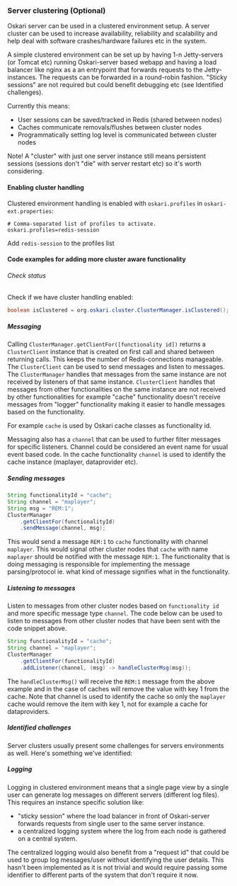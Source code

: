### Server clustering (Optional)

Oskari server can be used in a clustered environment setup.
A server cluster can be used to increase availability, reliability and scalability and help
deal with software crashes/hardware failures etc in the system.

A simple clustered environment can be set up by having 1-n Jetty-servers (or Tomcat etc) running Oskari-server based webapp and having a load balancer
like nginx as a an entrypoint that forwards requests to the Jetty-instances. The requests can be forwarded in a round-robin fashion. "Sticky sessions"
 are not required but could benefit debugging etc (see Identified challenges).

Currently this means:
- User sessions can be saved/tracked in Redis (shared between nodes)
- Caches communicate removals/flushes between cluster nodes
- Programmatically setting log level is communicated between cluster nodes

Note! A "cluster" with just one server instance still means persistent sessions (sessions don't "die" with server restart etc) so it's worth considering.

#### Enabling cluster handling

Clustered environment handling is enabled with `oskari.profiles` in `oskari-ext.properties`:

```
# Comma-separated list of profiles to activate.
oskari.profiles=redis-session
```
Add `redis-session` to the profiles list

#### Code examples for adding more cluster aware functionality

###### Check status

Check if we have cluster handling enabled:

```java
boolean isClustered = org.oskari.cluster.ClusterManager.isClustered();
```

##### Messaging

Calling `ClusterManager.getClientFor([functionality id])` returns a `ClusterClient` instance that is created on first call and shared between returning calls. This keeps the number of Redis-connections manageable. The `ClusterClient` can be used to send messages and listen to messages. The `ClusterManager` handles that messages from the same instance are not received by listeners of that same instance. `ClusterClient` handles that messages from other functionalities on the same instance are not received by other functionalities for example "cache" functionality doesn't receive messages from "logger" functionality making it easier to handle messages based on the functionality.

For example `cache` is used by Oskari cache classes as functionality id.

Messaging also has a `channel` that can be used to further filter messages for specific listeners. Channel could be considered an event name for usual event based code. In the cache functionality `channel` is used to identify the cache instance (maplayer, dataprovider etc).

##### Sending messages

```java
String functionalityId = "cache";
String channel = "maplayer";
String msg = "REM:1";
ClusterManager
    .getClientFor(functionalityId)
    .sendMessage(channel, msg);
```
This would send a message `REM:1` to `cache` functionality with channel `maplayer`. This would signal other cluster nodes that `cache` with name `maplayer` should be notified with the message `REM:1`. The functionality that is doing messaging is responsible for implementing the message parsing/protocol ie. what kind of message signifies what in the functionality.

##### Listening to messages

Listen to messages from other cluster nodes based on `functionality id` and more specific message type `channel`. The code below can be used to listen to messages from other cluster nodes that have been sent with the code snippet above.

```java
String functionalityId = "cache";
String channel = "maplayer";
ClusterManager
    .getClientFor(functionalityId)
    .addListener(channel, (msg) -> handleClusterMsg(msg));
```
The `handleClusterMsg()` will receive the `REM:1` message from the above example and in the case of caches will remove the value with key 1 from the cache. Note that channel is used to identify the cache so only the `maplayer` cache would remove the item with key 1, not for example a cache for dataproviders.

##### Identified challenges

Server clusters usually present some challenges for servers environments as well. Here's something we've identified:

##### Logging

Logging in clustered environment means that a single page view by a single user can generate log messages on different servers (different log files).
This requires an instance specific solution like:
- "sticky session" where the load balancer in front of Oskari-server forwards requests from single user to the same server instance.
- a centralized logging system where the log from each node is gathered on a central system.

The centralized logging would also benefit from a "request id" that could be used to group log messages/user without identifying the user details. This hasn't been implemented as it is not trivial and would require passing some identifier to different parts of the system that don't require it now.
